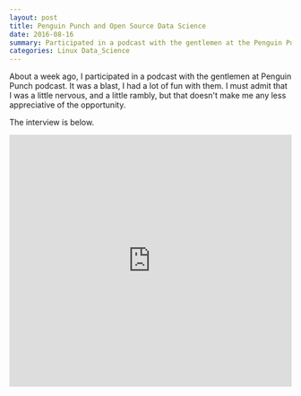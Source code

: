 ```yaml
---
layout: post
title: Penguin Punch and Open Source Data Science
date: 2016-08-16
summary: Participated in a podcast with the gentlemen at the Penguin Punch podcast.
categories: Linux Data_Science
---
```


About a week ago, I participated in a podcast with the gentlemen at Penguin Punch podcast. It was 
a blast, I had a lot of fun with them. I must admit that I was a little nervous, and a little rambly, but
that doesn't make me any less appreciative of the opportunity.

The interview is below.

<iframe width="100%" height="450" scrolling="no" frameborder="no" src="https://w.soundcloud.com/player/?url=https%3A//api.soundcloud.com/tracks/278433255&amp;auto_play=false&amp;hide_related=false&amp;show_comments=true&amp;show_user=true&amp;show_reposts=false&amp;visual=true"></iframe>
